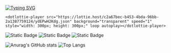 [![Typing SVG](https://readme-typing-svg.demolab.com?font=&size=30&pause=1000&color=9765F7&center=%E7%9C%9F&vCenter=%E7%9C%9F&repeat=%E7%9C%9F&random=%E5%81%87&width=935&lines=%E6%81%AD%E5%96%9C%E5%BC%80%E5%90%AF%E5%AE%9D%E8%97%8F%EF%BC%9Atype-%E4%BA%91%E7%9A%84%E4%BB%93%E5%BA%93)](https://git.io/typing-svg)

<script src="https://unpkg.com/@dotlottie/player-component@latest/dist/dotlottie-player.mjs" type="module"></script> 

    <dotlottie-player src="https://lottie.host/c2a67bec-b453-4bda-96bb-2a1387759124/ydEPwH2Kdg.json" background="transparent" speed="1" style="width: 300px; height: 300px;" loop autoplay></dotlottie-player>

![Static Badge](https://img.shields.io/badge/https%3A%2F%2Fimg.shields.io%2Fbadge%2Fany_text-%E7%A8%80%E5%9C%9F%E6%8E%98%E9%87%91-blue?logo=xitu&label=juejin)
![Static Badge](https://img.shields.io/badge/https%3A%2F%2Fimg.shields.io%2Fbadge%2Fany_text-%E5%8D%9A%E5%AE%A2-blue?logo=csdn&label=CSDN&color=red)
![Static Badge](https://img.shields.io/badge/https%3A%2F%2Fimg.shields.io%2Fbadge%2Fany_text-B%E7%AB%99-blue?logo=blibli&label=blibli&color=rgb(255%2C%20107%2C%20243))

![Anurag's GitHub stats](https://github-readme-stats.vercel.app/api?username=2648782102&show_icons=true&rank_icon=github)
![Top Langs](https://github-readme-stats.vercel.app/api/top-langs/?username=2648782102&size_weight=0.5&count_weight=0.5)

